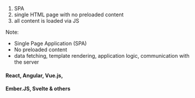 1. SPA <!-- .element: class="fragment fade-in" -->
2. single HTML page with no preloaded content <!-- .element: class="fragment fade-in" -->
3. all content is loaded via JS <!-- .element: class="fragment fade-in" -->

Note:
- Single Page Application (SPA)
- No preloaded content
- data fetching, template rendering, application logic, communication with the server


#### React, Angular, Vue.js, 
#### Ember.JS, Svelte & others
